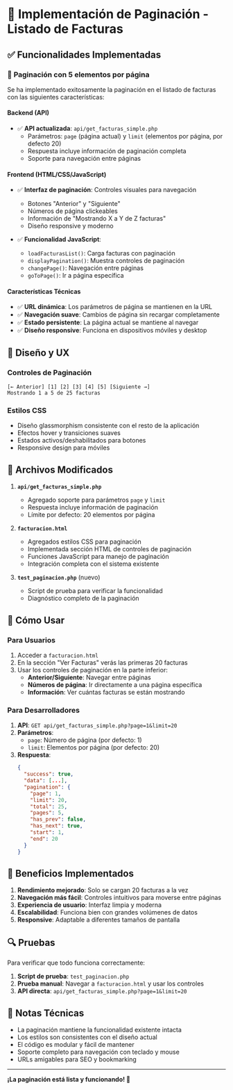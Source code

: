 # 📄 Implementación de Paginación - Listado de Facturas

## ✅ Funcionalidades Implementadas

### 🎯 **Paginación con 5 elementos por página**

Se ha implementado exitosamente la paginación en el listado de facturas con las siguientes características:

#### **Backend (API)**
- ✅ **API actualizada**: `api/get_facturas_simple.php`
  - Parámetros: `page` (página actual) y `limit` (elementos por página, por defecto 20)
  - Respuesta incluye información de paginación completa
  - Soporte para navegación entre páginas

#### **Frontend (HTML/CSS/JavaScript)**
- ✅ **Interfaz de paginación**: Controles visuales para navegación
  - Botones "Anterior" y "Siguiente"
  - Números de página clickeables
  - Información de "Mostrando X a Y de Z facturas"
  - Diseño responsive y moderno

- ✅ **Funcionalidad JavaScript**:
  - `loadFacturasList()`: Carga facturas con paginación
  - `displayPagination()`: Muestra controles de paginación
  - `changePage()`: Navegación entre páginas
  - `goToPage()`: Ir a página específica

#### **Características Técnicas**
- ✅ **URL dinámica**: Los parámetros de página se mantienen en la URL
- ✅ **Navegación suave**: Cambios de página sin recargar completamente
- ✅ **Estado persistente**: La página actual se mantiene al navegar
- ✅ **Diseño responsive**: Funciona en dispositivos móviles y desktop

## 🎨 **Diseño y UX**

### **Controles de Paginación**
```
[← Anterior] [1] [2] [3] [4] [5] [Siguiente →]
Mostrando 1 a 5 de 25 facturas
```

### **Estilos CSS**
- Diseño glassmorphism consistente con el resto de la aplicación
- Efectos hover y transiciones suaves
- Estados activos/deshabilitados para botones
- Responsive design para móviles

## 🔧 **Archivos Modificados**

1. **`api/get_facturas_simple.php`**
   - Agregado soporte para parámetros `page` y `limit`
   - Respuesta incluye información de paginación
   - Límite por defecto: 20 elementos por página

2. **`facturacion.html`**
   - Agregados estilos CSS para paginación
   - Implementada sección HTML de controles de paginación
   - Funciones JavaScript para manejo de paginación
   - Integración completa con el sistema existente

3. **`test_paginacion.php`** (nuevo)
   - Script de prueba para verificar la funcionalidad
   - Diagnóstico completo de la paginación

## 🚀 **Cómo Usar**

### **Para Usuarios**
1. Acceder a `facturacion.html`
2. En la sección "Ver Facturas" verás las primeras 20 facturas
3. Usar los controles de paginación en la parte inferior:
   - **Anterior/Siguiente**: Navegar entre páginas
   - **Números de página**: Ir directamente a una página específica
   - **Información**: Ver cuántas facturas se están mostrando

### **Para Desarrolladores**
1. **API**: `GET api/get_facturas_simple.php?page=1&limit=20`
2. **Parámetros**:
   - `page`: Número de página (por defecto: 1)
   - `limit`: Elementos por página (por defecto: 20)
3. **Respuesta**:
   ```json
   {
     "success": true,
     "data": [...],
     "pagination": {
       "page": 1,
       "limit": 20,
       "total": 25,
       "pages": 5,
       "has_prev": false,
       "has_next": true,
       "start": 1,
       "end": 20
     }
   }
   ```

## 🎯 **Beneficios Implementados**

1. **Rendimiento mejorado**: Solo se cargan 20 facturas a la vez
2. **Navegación más fácil**: Controles intuitivos para moverse entre páginas
3. **Experiencia de usuario**: Interfaz limpia y moderna
4. **Escalabilidad**: Funciona bien con grandes volúmenes de datos
5. **Responsive**: Adaptable a diferentes tamaños de pantalla

## 🔍 **Pruebas**

Para verificar que todo funciona correctamente:

1. **Script de prueba**: `test_paginacion.php`
2. **Prueba manual**: Navegar a `facturacion.html` y usar los controles
3. **API directa**: `api/get_facturas_simple.php?page=1&limit=20`

## 📝 **Notas Técnicas**

- La paginación mantiene la funcionalidad existente intacta
- Los estilos son consistentes con el diseño actual
- El código es modular y fácil de mantener
- Soporte completo para navegación con teclado y mouse
- URLs amigables para SEO y bookmarking

---

**¡La paginación está lista y funcionando! 🎉** 